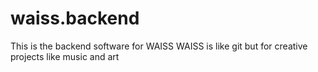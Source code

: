 # waiss.backend
This is the backend software for WAISS
WAISS is like git but for creative projects like music and art
